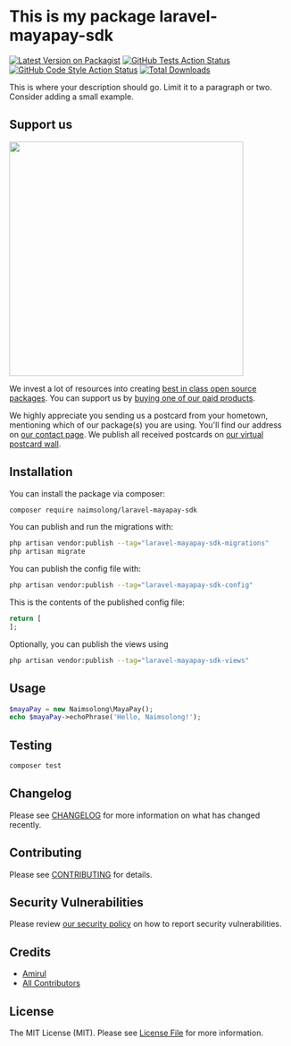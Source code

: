 # This is my package laravel-mayapay-sdk

[![Latest Version on Packagist](https://img.shields.io/packagist/v/naimsolong/laravel-mayapay-sdk.svg?style=flat-square)](https://packagist.org/packages/naimsolong/laravel-mayapay-sdk)
[![GitHub Tests Action Status](https://img.shields.io/github/actions/workflow/status/naimsolong/laravel-mayapay-sdk/run-tests.yml?branch=main&label=tests&style=flat-square)](https://github.com/naimsolong/laravel-mayapay-sdk/actions?query=workflow%3Arun-tests+branch%3Amain)
[![GitHub Code Style Action Status](https://img.shields.io/github/actions/workflow/status/naimsolong/laravel-mayapay-sdk/fix-php-code-style-issues.yml?branch=main&label=code%20style&style=flat-square)](https://github.com/naimsolong/laravel-mayapay-sdk/actions?query=workflow%3A"Fix+PHP+code+style+issues"+branch%3Amain)
[![Total Downloads](https://img.shields.io/packagist/dt/naimsolong/laravel-mayapay-sdk.svg?style=flat-square)](https://packagist.org/packages/naimsolong/laravel-mayapay-sdk)

This is where your description should go. Limit it to a paragraph or two. Consider adding a small example.

## Support us

[<img src="https://github-ads.s3.eu-central-1.amazonaws.com/laravel-mayapay-sdk.jpg?t=1" width="419px" />](https://spatie.be/github-ad-click/laravel-mayapay-sdk)

We invest a lot of resources into creating [best in class open source packages](https://spatie.be/open-source). You can support us by [buying one of our paid products](https://spatie.be/open-source/support-us).

We highly appreciate you sending us a postcard from your hometown, mentioning which of our package(s) you are using. You'll find our address on [our contact page](https://spatie.be/about-us). We publish all received postcards on [our virtual postcard wall](https://spatie.be/open-source/postcards).

## Installation

You can install the package via composer:

```bash
composer require naimsolong/laravel-mayapay-sdk
```

You can publish and run the migrations with:

```bash
php artisan vendor:publish --tag="laravel-mayapay-sdk-migrations"
php artisan migrate
```

You can publish the config file with:

```bash
php artisan vendor:publish --tag="laravel-mayapay-sdk-config"
```

This is the contents of the published config file:

```php
return [
];
```

Optionally, you can publish the views using

```bash
php artisan vendor:publish --tag="laravel-mayapay-sdk-views"
```

## Usage

```php
$mayaPay = new Naimsolong\MayaPay();
echo $mayaPay->echoPhrase('Hello, Naimsolong!');
```

## Testing

```bash
composer test
```

## Changelog

Please see [CHANGELOG](CHANGELOG.md) for more information on what has changed recently.

## Contributing

Please see [CONTRIBUTING](CONTRIBUTING.md) for details.

## Security Vulnerabilities

Please review [our security policy](../../security/policy) on how to report security vulnerabilities.

## Credits

- [Amirul](https://github.com/naimsolong)
- [All Contributors](../../contributors)

## License

The MIT License (MIT). Please see [License File](LICENSE.md) for more information.
